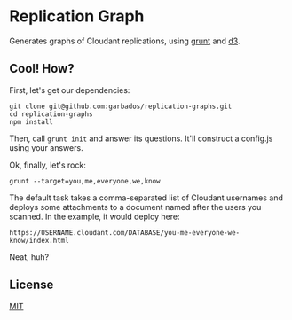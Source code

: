 # Replication Graph

Generates graphs of Cloudant replications, using [grunt](http://gruntjs.com/) and [d3](http://d3js.org/).

## Cool! How?

First, let's get our dependencies:

    git clone git@github.com:garbados/replication-graphs.git
    cd replication-graphs
    npm install

Then, call `grunt init` and answer its questions. It'll construct a config.js using your answers.

Ok, finally, let's rock:

    grunt --target=you,me,everyone,we,know

The default task takes a comma-separated list of Cloudant usernames and deploys some attachments to a document named after the users you scanned. In the example, it would deploy here:

    https://USERNAME.cloudant.com/DATABASE/you-me-everyone-we-know/index.html

Neat, huh?

## License

[MIT](http://opensource.org/licenses/MIT)
